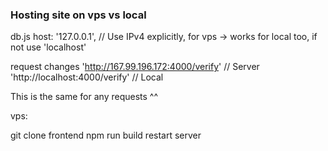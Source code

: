 ### Hosting site on vps vs local

db.js
  host: '127.0.0.1',  // Use IPv4 explicitly, for vps -> works for local too, if not use 'localhost' 

  request changes
  'http://167.99.196.172:4000/verify' // Server
  'http://localhost:4000/verify' // Local

This is the same for any requests ^^

vps:

git clone
frontend npm run build
restart server